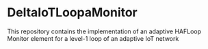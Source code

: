 # DeltaIoTLoopaMonitor
This repository contains the implementation of an adaptive HAFLoop Monitor element for a level-1 loop of an adaptive IoT network
